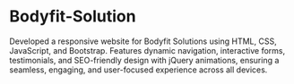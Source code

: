 # Bodyfit-Solution
Developed a responsive website for Bodyfit Solutions using HTML, CSS, JavaScript, and Bootstrap. Features dynamic navigation, interactive forms, testimonials, and SEO-friendly design with jQuery animations, ensuring a seamless, engaging, and user-focused experience across all devices.
